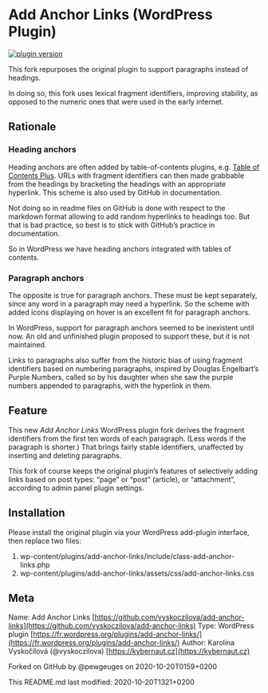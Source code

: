 # Add Anchor Links (WordPress Plugin)

[![plugin version](https://img.shields.io/wordpress/plugin/v/add-anchor-links.svg)](https://wordpress.org/plugins/add-anchor-links)

This fork repurposes the original plugin to support paragraphs instead of headings.

In doing so, this fork uses lexical fragment identifiers, improving stability, as opposed to the numeric ones that were used in the early internet.

## Rationale

### Heading anchors

Heading anchors are often added by table-of-contents plugins, e.g. [Table of Contents Plus](https://wordpress.org/plugins/table-of-contents-plus/). URLs with fragment identifiers can then made grabbable from the headings by bracketing the headings with an appropriate hyperlink. This scheme is also used by GitHub in documentation. 

Not doing so in readme files on GitHub is done with respect to the markdown format allowing to add random hyperlinks to headings too. But that is bad practice, so best is to stick with GitHub’s practice in documentation.

So in WordPress we have heading anchors integrated with tables of contents.

### Paragraph anchors

The opposite is true for paragraph anchors. These must be kept separately, since any word in a paragraph may need a hyperlink. So the scheme with added icons displaying on hover is an excellent fit for paragraph anchors.

In WordPress, support for paragraph anchors seemed to be inexistent until now. An old and unfinished plugin proposed to support these, but it is not maintained.

Links to paragraphs also suffer from the historic bias of using fragment identifiers based on numbering paragraphs, inspired by Douglas Engelbart’s Purple Numbers, called so by his daughter when she saw the purple numbers appended to paragraphs, with the hyperlink in them.

## Feature

This new *Add Anchor Links* WordPress plugin fork derives the fragment identifiers from the first ten words of each paragraph. (Less words if the paragraph is shorter.) That brings fairly stable identifiers, unaffected by inserting and deleting paragraphs.

This fork of course keeps the original plugin’s features of selectively adding links based on post types: “page” or “post” (article), or “attachment”, according to admin panel plugin settings.

## Installation

Please install the original plugin via your WordPress add-plugin interface, then replace two files:
1. wp-content/plugins/add-anchor-links/include/class-add-anchor-links.php
2. wp-content/plugins/add-anchor-links/assets/css/add-anchor-links.css


## Meta

Name: Add Anchor Links [https://github.com/vyskoczilova/add-anchor-links](https://github.com/vyskoczilova/add-anchor-links)
Type: WordPress plugin [https://fr.wordpress.org/plugins/add-anchor-links/](https://fr.wordpress.org/plugins/add-anchor-links/)
Author: Karolína Vyskočilová (@vyskoczilova) [https://kybernaut.cz](https://kybernaut.cz)

Forked on GitHub by @pewgeuges on 2020-10-20T0159+0200

This README.md last modified: 2020-10-20T1321+0200
